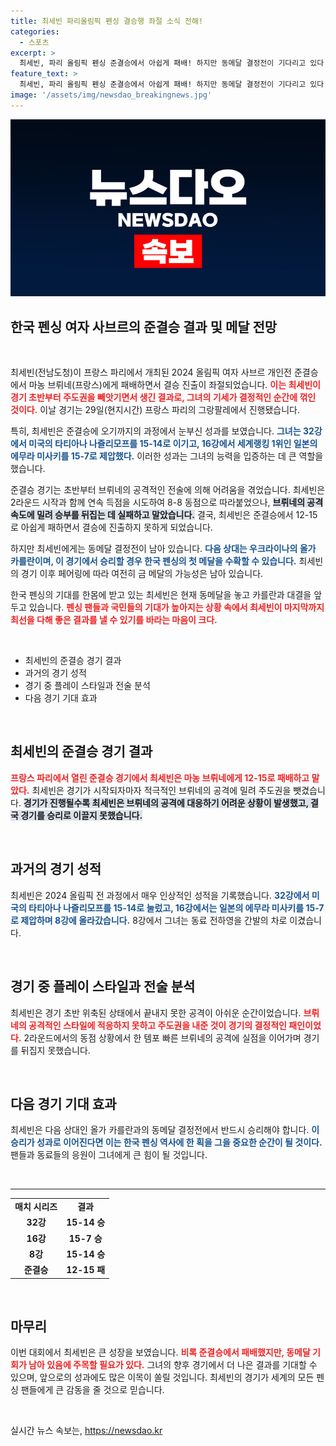 ```yaml
---
title: 최세빈 파리올림픽 펜싱 결승행 좌절 소식 전해!
categories:
  - 스포츠
excerpt: >
  최세빈, 파리 올림픽 펜싱 준결승에서 아쉽게 패배! 하지만 동메달 결정전이 기다리고 있다. 한국 펜싱 역사에 새로운 장을 쓸 수 있을까? 긴장감 넘치는 경기의 시작!
feature_text: >
  최세빈, 파리 올림픽 펜싱 준결승에서 아쉽게 패배! 하지만 동메달 결정전이 기다리고 있다. 한국 펜싱 역사에 새로운 장을 쓸 수 있을까? 긴장감 넘치는 경기의 시작!
image: '/assets/img/newsdao_breakingnews.jpg'
---
```


<p><img src="/assets/img/newsdao_breakingnews.jpg" alt="firstkoreanews 속보" /></p>

<h2 data-ke-size="size26">한국 펜싱 여자 사브르의 준결승 결과 및 메달 전망</h2>

<p data-ke-size="size16">&nbsp;</p>

<p>최세빈(전남도청)이 프랑스 파리에서 개최된 2024 올림픽 여자 사브르 개인전 준결승에서 마농 브뤼네(프랑스)에게 패배하면서 결승 진출이 좌절되었습니다. <b><span style="color: #ee2323;">이는 최세빈이 경기 초반부터 주도권을 빼앗기면서 생긴 결과로, 그녀의 기세가 결정적인 순간에 꺾인 것이다.</span></b> 이날 경기는 29일(현지시간) 프랑스 파리의 그랑팔레에서 진행됐습니다.</p>

<p>특히, 최세빈은 준결승에 오기까지의 과정에서 눈부신 성과를 보였습니다. <b><span style="color: #1a5490;">그녀는 32강에서 미국의 타티아나 나즐리모프를 15-14로 이기고, 16강에서 세계랭킹 1위인 일본의 에무라 미사키를 15-7로 제압했다.</span></b> 이러한 성과는 그녀의 능력을 입증하는 데 큰 역할을 했습니다. </p>

<p>준결승 경기는 초반부터 브뤼네의 공격적인 전술에 의해 어려움을 겪었습니다. 최세빈은 2라운드 시작과 함께 연속 득점을 시도하여 8-8 동점으로 따라붙었으나, <b><span style="background-color: #21538527;">브뤼네의 공격 속도에 밀려 승부를 뒤집는 데 실패하고 말았습니다.</span></b> 결국, 최세빈은 준결승에서 12-15로 아쉽게 패하면서 결승에 진출하지 못하게 되었습니다.</p>

<p>하지만 최세빈에게는 동메달 결정전이 남아 있습니다. <b><span style="color: #1a5490;">다음 상대는 우크라이나의 올가 카를란이며, 이 경기에서 승리할 경우 한국 펜싱의 첫 메달을 수확할 수 있습니다.</span></b> 최세빈의 경기 이후 페어링에 따라 여전히 금 메달의 가능성은 남아 있습니다.</p>

<p>한국 펜싱의 기대를 한몸에 받고 있는 최세빈은 현재 동메달을 놓고 카를란과 대결을 앞두고 있습니다. <b><span style="color: #ee2323;">펜싱 팬들과 국민들의 기대가 높아지는 상황 속에서 최세빈이 마지막까지 최선을 다해 좋은 결과를 낼 수 있기를 바라는 마음이 크다.</span></b> </p>

<p data-ke-size="size16">&nbsp;</p>

<ul>
    <li>최세빈의 준결승 경기 결과</li>
    <li>과거의 경기 성적</li>
    <li>경기 중 플레이 스타일과 전술 분석</li>
    <li>다음 경기 기대 효과</li>
</ul>

<p data-ke-size="size16">&nbsp;</p>

<h2 data-ke-size="size26">최세빈의 준결승 경기 결과</h2>

<p><b><span style="color: #ee2323;">프랑스 파리에서 열린 준결승 경기에서 최세빈은 마농 브뤼네에게 12-15로 패배하고 말았다.</span></b> 최세빈은 경기가 시작되자마자 적극적인 브뤼네의 공격에 밀려 주도권을 뺏겼습니다. <b><span style="background-color: #21538527;">경기가 진행될수록 최세빈은 브뤼네의 공격에 대응하기 어려운 상황이 발생했고, 결국 경기를 승리로 이끌지 못했습니다.</span></b></p>

<p data-ke-size="size16">&nbsp;</p>

<h2 data-ke-size="size26">과거의 경기 성적</h2>

<p>최세빈은 2024 올림픽 전 과정에서 매우 인상적인 성적을 기록했습니다. <b><span style="color: #1a5490;">32강에서 미국의 타티아나 나즐리모프를 15-14로 눌렀고, 16강에서는 일본의 에무라 미사키를 15-7로 제압하며 8강에 올라갔습니다.</span></b> 8강에서 그녀는 동료 전하영을 간발의 차로 이겼습니다.</p>

<p data-ke-size="size16">&nbsp;</p>

<h2 data-ke-size="size26">경기 중 플레이 스타일과 전술 분석</h2>

<p>최세빈은 경기 초반 위축된 상태에서 끝내지 못한 공격이 아쉬운 순간이었습니다. <b><span style="color: #ee2323;">브뤼네의 공격적인 스타일에 적응하지 못하고 주도권을 내준 것이 경기의 결정적인 패인이었다.</span></b> 2라운드에서의 동점 상황에서 한 템포 빠른 브뤼네의 공격에 실점을 이어가며 경기를 뒤집지 못했습니다. </p>

<p data-ke-size="size16">&nbsp;</p>

<h2 data-ke-size="size26">다음 경기 기대 효과</h2>

<p>최세빈은 다음 상대인 올가 카를란과의 동메달 결정전에서 반드시 승리해야 합니다. <b><span style="color: #1a5490;">이 승리가 성과로 이어진다면 이는 한국 펜싱 역사에 한 획을 그을 중요한 순간이 될 것이다.</span></b> 팬들과 동료들의 응원이 그녀에게 큰 힘이 될 것입니다.</p>

<p data-ke-size="size16">&nbsp;</p>

<hr>

<table style="width: 100%; border-collapse: collapse; border: none;">
    <tr>
        <td style="text-align: center; height: 17px;"><b>매치 시리즈</b></td>
        <td style="text-align: center; height: 17px;"><b>결과</b></td>
    </tr>
    <tr>
        <td style="text-align: center; height: 17px;"><b>32강</b></td>
        <td style="text-align: center; height: 17px;"><b>15-14 승</b></td>
    </tr>
    <tr>
        <td style="text-align: center; height: 17px;"><b>16강</b></td>
        <td style="text-align: center; height: 17px;"><b>15-7 승</b></td>
    </tr>
    <tr>
        <td style="text-align: center; height: 17px;"><b>8강</b></td>
        <td style="text-align: center; height: 17px;"><b>15-14 승</b></td>
    </tr>
    <tr>
        <td style="text-align: center; height: 17px;"><b>준결승</b></td>
        <td style="text-align: center; height: 17px;"><b>12-15 패</b></td>
    </tr>
</table>

<p data-ke-size="size16">&nbsp;</p>

<h2 data-ke-size="size26">마무리</h2>

<p>이번 대회에서 최세빈은 큰 성장을 보였습니다. <b><span style="color: #ee2323;">비록 준결승에서 패배했지만, 동메달 기회가 남아 있음에 주목할 필요가 있다.</span></b> 그녀의 향후 경기에서 더 나은 결과를 기대할 수 있으며, 앞으로의 성과에도 많은 이목이 쏠릴 것입니다. 최세빈의 경기가 세계의 모든 펜싱 팬들에게 큰 감동을 줄 것으로 믿습니다. </p>

<p data-ke-size="size16">&nbsp;</p>
실시간 뉴스 속보는, <a href="https://newsdao.kr" rel="dofollow">https://newsdao.kr</a>


